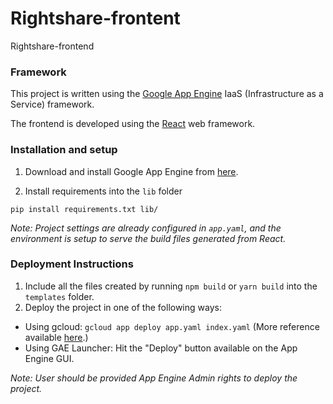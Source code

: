 # Rightshare-frontent
Rightshare-frontend

### Framework

This project is written using the [Google App Engine](https://cloud.google.com/appengine) IaaS (Infrastructure as a Service) framework.

The frontend is developed using the [React](https://github.com/facebookincubator/create-react-app) web framework.

### Installation and setup

1. Download and install Google App Engine from  [here](https://cloud.google.com/appengine/downloads "GAE download link").

2. Install requirements into the `lib` folder

  ``pip install requirements.txt lib/``

<i>Note: Project settings are already configured in `app.yaml`, and the environment is setup to serve the build files generated from React.</i>

### Deployment Instructions

1. Include all the files created by running `npm build` or `yarn build` into the `templates` folder.
2. Deploy the project in one of the following ways:
  * Using gcloud: `gcloud app deploy app.yaml index.yaml` (More reference available [here](https://cloud.google.com/appengine/docs/standard/python/getting-started/deploying-the-application "GAE deployment using gcloud").)
  * Using GAE Launcher: Hit the "Deploy" button available on the App Engine GUI.

<i>Note: User should be provided App Engine Admin rights to deploy the project.</i>
